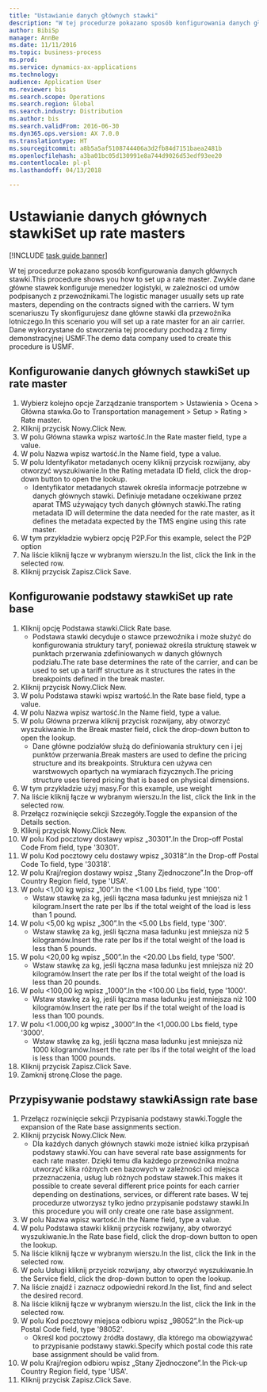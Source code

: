 ```yaml
--- 
title: "Ustawianie danych głównych stawki"
description: "W tej procedurze pokazano sposób konfigurowania danych głównych stawki."
author: BibiSp
manager: AnnBe
ms.date: 11/11/2016
ms.topic: business-process
ms.prod: 
ms.service: dynamics-ax-applications
ms.technology: 
audience: Application User
ms.reviewer: bis
ms.search.scope: Operations
ms.search.region: Global
ms.search.industry: Distribution
ms.author: bis
ms.search.validFrom: 2016-06-30
ms.dyn365.ops.version: AX 7.0.0
ms.translationtype: HT
ms.sourcegitcommit: a8b5a5af5108744406a3d2fb84d7151baea2481b
ms.openlocfilehash: a3ba01bc05d130991e8a744d9026d53edf93ee20
ms.contentlocale: pl-pl
ms.lasthandoff: 04/13/2018

---
```

# <a name="set-up-rate-masters"></a><span data-ttu-id="cf4e8-103">Ustawianie danych głównych stawki</span><span class="sxs-lookup"><span data-stu-id="cf4e8-103">Set up rate masters</span></span>

[!INCLUDE [task guide banner](../../includes/task-guide-banner.md)]

<span data-ttu-id="cf4e8-104">W tej procedurze pokazano sposób konfigurowania danych głównych stawki.</span><span class="sxs-lookup"><span data-stu-id="cf4e8-104">This procedure shows you how to set up a rate master.</span></span> <span data-ttu-id="cf4e8-105">Zwykle dane główne stawek konfiguruje menedżer logistyki, w zależności od umów podpisanych z przewoźnikami.</span><span class="sxs-lookup"><span data-stu-id="cf4e8-105">The logistic manager usually sets up rate masters, depending on the contracts signed with the carriers.</span></span> <span data-ttu-id="cf4e8-106">W tym scenariuszu Ty skonfigurujesz dane główne stawki dla przewoźnika lotniczego.</span><span class="sxs-lookup"><span data-stu-id="cf4e8-106">In this scenario you will set up a rate master for an air carrier.</span></span> <span data-ttu-id="cf4e8-107">Dane wykorzystane do stworzenia tej procedury pochodzą z firmy demonstracyjnej USMF.</span><span class="sxs-lookup"><span data-stu-id="cf4e8-107">The demo data company used to create this procedure is USMF.</span></span>


## <a name="set-up-rate-master"></a><span data-ttu-id="cf4e8-108">Konfigurowanie danych głównych stawki</span><span class="sxs-lookup"><span data-stu-id="cf4e8-108">Set up rate master</span></span>
1. <span data-ttu-id="cf4e8-109">Wybierz kolejno opcje Zarządzanie transportem > Ustawienia > Ocena > Główna stawka.</span><span class="sxs-lookup"><span data-stu-id="cf4e8-109">Go to Transportation management > Setup > Rating > Rate master.</span></span>
2. <span data-ttu-id="cf4e8-110">Kliknij przycisk Nowy.</span><span class="sxs-lookup"><span data-stu-id="cf4e8-110">Click New.</span></span>
3. <span data-ttu-id="cf4e8-111">W polu Główna stawka wpisz wartość.</span><span class="sxs-lookup"><span data-stu-id="cf4e8-111">In the Rate master field, type a value.</span></span>
4. <span data-ttu-id="cf4e8-112">W polu Nazwa wpisz wartość.</span><span class="sxs-lookup"><span data-stu-id="cf4e8-112">In the Name field, type a value.</span></span>
5. <span data-ttu-id="cf4e8-113">W polu Identyfikator metadanych oceny kliknij przycisk rozwijany, aby otworzyć wyszukiwanie.</span><span class="sxs-lookup"><span data-stu-id="cf4e8-113">In the Rating metadata ID field, click the drop-down button to open the lookup.</span></span>
    * <span data-ttu-id="cf4e8-114">Identyfikator metadanych stawek określa informacje potrzebne w danych głównych stawki. Definiuje metadane oczekiwane przez aparat TMS używający tych danych głównych stawki.</span><span class="sxs-lookup"><span data-stu-id="cf4e8-114">The rating metadata ID will determine the data needed for the rate master, as it defines the metadata expected by the TMS engine using this rate master.</span></span>  
6. <span data-ttu-id="cf4e8-115">W tym przykładzie wybierz opcję P2P.</span><span class="sxs-lookup"><span data-stu-id="cf4e8-115">For this example, select the P2P option</span></span>
7. <span data-ttu-id="cf4e8-116">Na liście kliknij łącze w wybranym wierszu.</span><span class="sxs-lookup"><span data-stu-id="cf4e8-116">In the list, click the link in the selected row.</span></span>
8. <span data-ttu-id="cf4e8-117">Kliknij przycisk Zapisz.</span><span class="sxs-lookup"><span data-stu-id="cf4e8-117">Click Save.</span></span>

## <a name="set-up-rate-base"></a><span data-ttu-id="cf4e8-118">Konfigurowanie podstawy stawki</span><span class="sxs-lookup"><span data-stu-id="cf4e8-118">Set up rate base</span></span>
1. <span data-ttu-id="cf4e8-119">Kliknij opcję Podstawa stawki.</span><span class="sxs-lookup"><span data-stu-id="cf4e8-119">Click Rate base.</span></span>
    * <span data-ttu-id="cf4e8-120">Podstawa stawki decyduje o stawce przewoźnika i może służyć do konfigurowania struktury taryf, ponieważ określa strukturę stawek w punktach przerwania zdefiniowanych w danych głównych podziału.</span><span class="sxs-lookup"><span data-stu-id="cf4e8-120">The rate base determines the rate of the carrier, and can be used to set up a tariff structure as it structures the rates in the breakpoints defined in the break master.</span></span>  
2. <span data-ttu-id="cf4e8-121">Kliknij przycisk Nowy.</span><span class="sxs-lookup"><span data-stu-id="cf4e8-121">Click New.</span></span>
3. <span data-ttu-id="cf4e8-122">W polu Podstawa stawki wpisz wartość.</span><span class="sxs-lookup"><span data-stu-id="cf4e8-122">In the Rate base field, type a value.</span></span>
4. <span data-ttu-id="cf4e8-123">W polu Nazwa wpisz wartość.</span><span class="sxs-lookup"><span data-stu-id="cf4e8-123">In the Name field, type a value.</span></span>
5. <span data-ttu-id="cf4e8-124">W polu Główna przerwa kliknij przycisk rozwijany, aby otworzyć wyszukiwanie.</span><span class="sxs-lookup"><span data-stu-id="cf4e8-124">In the Break master field, click the drop-down button to open the lookup.</span></span>
    * <span data-ttu-id="cf4e8-125">Dane główne podziałów służą do definiowania struktury cen i jej punktów przerwania.</span><span class="sxs-lookup"><span data-stu-id="cf4e8-125">Break masters are used to define the pricing structure and its breakpoints.</span></span> <span data-ttu-id="cf4e8-126">Struktura cen używa cen warstwowych opartych na wymiarach fizycznych.</span><span class="sxs-lookup"><span data-stu-id="cf4e8-126">The pricing structure uses tiered pricing that is based on physical dimensions.</span></span>  
6. <span data-ttu-id="cf4e8-127">W tym przykładzie użyj masy.</span><span class="sxs-lookup"><span data-stu-id="cf4e8-127">For this example, use weight</span></span>
7. <span data-ttu-id="cf4e8-128">Na liście kliknij łącze w wybranym wierszu.</span><span class="sxs-lookup"><span data-stu-id="cf4e8-128">In the list, click the link in the selected row.</span></span>
8. <span data-ttu-id="cf4e8-129">Przełącz rozwinięcie sekcji Szczegóły.</span><span class="sxs-lookup"><span data-stu-id="cf4e8-129">Toggle the expansion of the Details section.</span></span>
9. <span data-ttu-id="cf4e8-130">Kliknij przycisk Nowy.</span><span class="sxs-lookup"><span data-stu-id="cf4e8-130">Click New.</span></span>
10. <span data-ttu-id="cf4e8-131">W polu Kod pocztowy dostawy wpisz „30301”.</span><span class="sxs-lookup"><span data-stu-id="cf4e8-131">In the Drop-off Postal Code From field, type '30301'.</span></span>
11. <span data-ttu-id="cf4e8-132">W polu Kod pocztowy celu dostawy wpisz „30318”.</span><span class="sxs-lookup"><span data-stu-id="cf4e8-132">In the Drop-off Postal Code To field, type '30318'.</span></span>
12. <span data-ttu-id="cf4e8-133">W polu Kraj/region dostawy wpisz „Stany Zjednoczone”.</span><span class="sxs-lookup"><span data-stu-id="cf4e8-133">In the Drop-off Country Region field, type 'USA'.</span></span>
13. <span data-ttu-id="cf4e8-134">W polu <1,00 kg wpisz „100”.</span><span class="sxs-lookup"><span data-stu-id="cf4e8-134">In the <1.00 Lbs field, type '100'.</span></span>
    * <span data-ttu-id="cf4e8-135">Wstaw stawkę za kg, jeśli łączna masa ładunku jest mniejsza niż 1 kilogram.</span><span class="sxs-lookup"><span data-stu-id="cf4e8-135">Insert the rate per lbs if the total weight of the load is less than 1 pound.</span></span>  
14. <span data-ttu-id="cf4e8-136">W polu <5,00 kg wpisz „300”.</span><span class="sxs-lookup"><span data-stu-id="cf4e8-136">In the <5.00 Lbs field, type '300'.</span></span>
    * <span data-ttu-id="cf4e8-137">Wstaw stawkę za kg, jeśli łączna masa ładunku jest mniejsza niż 5 kilogramów.</span><span class="sxs-lookup"><span data-stu-id="cf4e8-137">Insert the rate per lbs if the total weight of the load is less than 5 pounds.</span></span>  
15. <span data-ttu-id="cf4e8-138">W polu <20,00 kg wpisz „500”.</span><span class="sxs-lookup"><span data-stu-id="cf4e8-138">In the <20.00 Lbs field, type '500'.</span></span>
    * <span data-ttu-id="cf4e8-139">Wstaw stawkę za kg, jeśli łączna masa ładunku jest mniejsza niż 20 kilogramów.</span><span class="sxs-lookup"><span data-stu-id="cf4e8-139">Insert the rate per lbs if the total weight of the load is less than 20 pounds.</span></span>  
16. <span data-ttu-id="cf4e8-140">W polu <100,00 kg wpisz „1000”.</span><span class="sxs-lookup"><span data-stu-id="cf4e8-140">In the <100.00 Lbs field, type '1000'.</span></span>
    * <span data-ttu-id="cf4e8-141">Wstaw stawkę za kg, jeśli łączna masa ładunku jest mniejsza niż 100 kilogramów.</span><span class="sxs-lookup"><span data-stu-id="cf4e8-141">Insert the rate per lbs if the total weight of the load is less than 100 pounds.</span></span>  
17. <span data-ttu-id="cf4e8-142">W polu <1.000,00 kg wpisz „3000”.</span><span class="sxs-lookup"><span data-stu-id="cf4e8-142">In the <1,000.00 Lbs field, type '3000'.</span></span>
    * <span data-ttu-id="cf4e8-143">Wstaw stawkę za kg, jeśli łączna masa ładunku jest mniejsza niż 1000 kilogramów.</span><span class="sxs-lookup"><span data-stu-id="cf4e8-143">Insert the rate per lbs if the total weight of the load is less than 1000 pounds.</span></span>  
18. <span data-ttu-id="cf4e8-144">Kliknij przycisk Zapisz.</span><span class="sxs-lookup"><span data-stu-id="cf4e8-144">Click Save.</span></span>
19. <span data-ttu-id="cf4e8-145">Zamknij stronę.</span><span class="sxs-lookup"><span data-stu-id="cf4e8-145">Close the page.</span></span>

## <a name="assign-rate-base"></a><span data-ttu-id="cf4e8-146">Przypisywanie podstawy stawki</span><span class="sxs-lookup"><span data-stu-id="cf4e8-146">Assign rate base</span></span>
1. <span data-ttu-id="cf4e8-147">Przełącz rozwinięcie sekcji Przypisania podstawy stawki.</span><span class="sxs-lookup"><span data-stu-id="cf4e8-147">Toggle the expansion of the Rate base assignments section.</span></span>
2. <span data-ttu-id="cf4e8-148">Kliknij przycisk Nowy.</span><span class="sxs-lookup"><span data-stu-id="cf4e8-148">Click New.</span></span>
    * <span data-ttu-id="cf4e8-149">Dla każdych danych głównych stawki może istnieć kilka przypisań podstawy stawki.</span><span class="sxs-lookup"><span data-stu-id="cf4e8-149">You can have several rate base assignments for each rate master.</span></span> <span data-ttu-id="cf4e8-150">Dzięki temu dla każdego przewoźnika można utworzyć kilka różnych cen bazowych w zależności od miejsca przeznaczenia, usług lub różnych podstaw stawek.</span><span class="sxs-lookup"><span data-stu-id="cf4e8-150">This makes it possible to create several different price points for each carrier depending on destinations, services, or different rate bases.</span></span> <span data-ttu-id="cf4e8-151">W tej procedurze utworzysz tylko jedno przypisanie podstawy stawki.</span><span class="sxs-lookup"><span data-stu-id="cf4e8-151">In this procedure you will only create one rate base assignment.</span></span>  
3. <span data-ttu-id="cf4e8-152">W polu Nazwa wpisz wartość.</span><span class="sxs-lookup"><span data-stu-id="cf4e8-152">In the Name field, type a value.</span></span>
4. <span data-ttu-id="cf4e8-153">W polu Podstawa stawki kliknij przycisk rozwijany, aby otworzyć wyszukiwanie.</span><span class="sxs-lookup"><span data-stu-id="cf4e8-153">In the Rate base field, click the drop-down button to open the lookup.</span></span>
5. <span data-ttu-id="cf4e8-154">Na liście kliknij łącze w wybranym wierszu.</span><span class="sxs-lookup"><span data-stu-id="cf4e8-154">In the list, click the link in the selected row.</span></span>
6. <span data-ttu-id="cf4e8-155">W polu Usługi kliknij przycisk rozwijany, aby otworzyć wyszukiwanie.</span><span class="sxs-lookup"><span data-stu-id="cf4e8-155">In the Service field, click the drop-down button to open the lookup.</span></span>
7. <span data-ttu-id="cf4e8-156">Na liście znajdź i zaznacz odpowiedni rekord.</span><span class="sxs-lookup"><span data-stu-id="cf4e8-156">In the list, find and select the desired record.</span></span>
8. <span data-ttu-id="cf4e8-157">Na liście kliknij łącze w wybranym wierszu.</span><span class="sxs-lookup"><span data-stu-id="cf4e8-157">In the list, click the link in the selected row.</span></span>
9. <span data-ttu-id="cf4e8-158">W polu Kod pocztowy miejsca odbioru wpisz „98052”.</span><span class="sxs-lookup"><span data-stu-id="cf4e8-158">In the Pick-up Postal Code field, type '98052'.</span></span>
    * <span data-ttu-id="cf4e8-159">Określ kod pocztowy źródła dostawy, dla którego ma obowiązywać to przypisanie podstawy stawki.</span><span class="sxs-lookup"><span data-stu-id="cf4e8-159">Specify which postal code this rate base assignment should be valid from.</span></span>    
10. <span data-ttu-id="cf4e8-160">W polu Kraj/region odbioru wpisz „Stany Zjednoczone”.</span><span class="sxs-lookup"><span data-stu-id="cf4e8-160">In the Pick-up Country Region field, type 'USA'.</span></span>
11. <span data-ttu-id="cf4e8-161">Kliknij przycisk Zapisz.</span><span class="sxs-lookup"><span data-stu-id="cf4e8-161">Click Save.</span></span>


